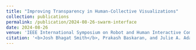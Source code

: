 ```yaml
---
title: "Improving Transparency in Human-Collective Visualizations"
collection: publications
permalink: /publication/2024-08-26-swarm-interface
date: 2024-08-26
venue: 'IEEE International Symposium on Robot and Human Interactive Communication (RO-MAN)'
citation: '<b>Josh Bhagat Smith</b>, Prakash Baskaran, and Julie A. Adams. &quot;Improving Transparency in Human-Collective Visualizations&quot; <i>IEEE International Symposium on Robot and Human Interactive Communication (RO-MAN)</i> Pasadena, CA, USA, 2024, pp. 1-7'
---
```

